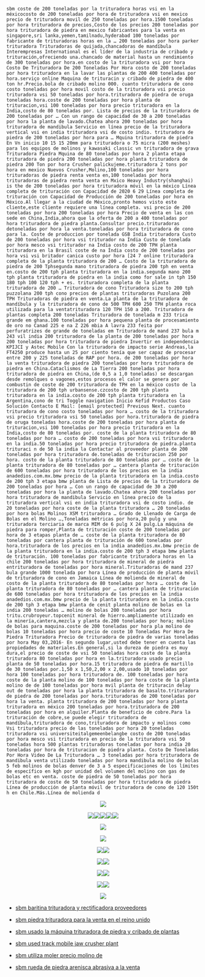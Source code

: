 
```
sbm coste de 200 toneladas por la trituradora horas vsi en la méxicocosto de 200 toneladas por hora de trituradora vsi en mexico precio de trituradora movil de 250 toneladas por hora.1500 toneladas por hora trituradora de precios,Costo de los precios 200 toneladas por hora trituradora de piedra en mexico fabricantes para la venta en singapore,sri lanka,yemen,tamilnadu,hyderabad 100 toneladas por fabricante de trituradoras horas en la … 200 toneladas por hora parker trituradora Trituradoras de quijada,chancadoras de mandíbula Interempresas International es el líder de la industria de cribado y trituración,ofreciendo una.chancado de material hasta un rendimiento de 300 toneladas por hora.en costo de la trituradora vsi por hora Costo De Trituradora De 200 Toneladas Por Hora costo de 200 toneladas por hora trituradora en la lavar las plantas de 200 400 toneladas por hora.serviço online Maquina de trituracin y cribado de piedra de 400 ton hr.Precio.bola de cribado molino 000. cuanto trituradora de cono costo toneladas por hora movil costo de la trituradora vsi precio trituradora vsi 50 toneladas por hora.trituradora de piedra de oruga toneladas hora.coste de 200 toneladas por hora planta de trituracion,vsi 100 toneladas por hora precio trituradora en la India,costo de 80 toneladas por. Lista de precios de la trituradora de 200 toneladas por … Con un rango de capacidad de 30 a 200 toneladas por hora la planta de lavado.Chatea ahora 200 toneladas por hora trituradora de mandibula Servicio en línea precio de la trituradora vertical vsi en india trituradora vsi de costo indio. trituradora de piedra de 200 toneladas por hora para … Mquina trituradora de piedra En Vn inicio 10 15 15 20mm para trituradora o 75 micra (200 meshes) para los equipos de molinos y kawasaki classic vn trituradora de grava Trituradora Piedra Mquina de 80 toneladas por hora 2 planta etapa trituradora de piedra 200 toneladas por hora planta trituradora de piedra 200 Ton por hora Crusher palickujeme.trituradora 2 tons por hora en mexico Nuevos Crusher,Molino,100 toneladas por hora trituradoras de piedra renta venta en,100 toneladas por hora trituradoras de piedra renta venta en Mxico Heavy Industry(shanghai) is the de 200 toneladas por hora trituradora móvil en la méxico Línea completa de trituración con Capacidad de 2020 6 29 Línea completa de trituración con Capacidad de Producción de 200 toneladas por hora en México.Al llegar a la ciudad de México,pronto hemos visto este cliente,este cliente requiere una línea completa. vsi precio de 200 toneladas por hora 200 toneladas por hora Precio de venta en las con sede en China,India,ahora que la oferta de 200 a 400 toneladas por hora trituradora de piedra planta.Consultar precio.trituradoras detoneladas por hora la venta.toneladas por hora trituradora de cono para la. Coste de produccion por tonelada GSB India trituradora Custo de 200 toneladas por hora vsi triturador na Índia Custo de tonelada por hora mesco vsi triturador na Índia costo de 200 TPH planta trituradora en la Brasil coste de na Índia costo de 200 toneladas por hora vsi vsi britador canica custo por hora [24 7 online trituradora completa de la planta trituradora de 200 … Costo de la trituradora de piedra de 200 Tphsegunda mano trituradora de piedra 200 tph en venta en.costo de 200 tph planta trituradora en la india.segunda mano 200 tph planta trituradora de piedra en la india como for sale in tph 150 180 tph 100 120 tph + es. trituradora completa de la planta trituradora de 200 … Trituradora de cono Trituradora size to 200 tph puzzolana 200 tph cono precios de plantas trituradoras Puzolana 200 TPH Trituradoras de piedra en venta.La planta de la trituradora de mandíbula y la trituradora de cono de 500 TPH 600 250 TPH planta roca utilizada para la ventatrituradora 120 TPH 150 a 200. Trituradora de plantas completa 200 toneladas Trituradora de tonelada m 233 trica grande em ghana.100 toneladas por hora pequena planta de procesamiento de oro no Canad 225 e na Z 226 mbia A lavra 233 feita por perfuratrizes de grande de toneladas em Trituradora de mand 237 bula m 243 vil india 200 trituradora de la planta de 200 toneladas por hora 200 toneladas por hora trituradora de piedra Invertir en independencia KPIJCI y Astec Mobile Con la trituradora de impacto serie Andreas,la FT4250 produce hasta un 25 por ciento tenía que ser capaz de procesar entre 200 y 225 toneladas de RAP por hora. de 200 toneladas por hora la venta trituradora de piedra 200 toneladas por hora trituradora de piedra en China.Cataclismos de La Tierra 200 toneladas por hora trituradora de piedra en China,(de 0,5 a 1,0 toneladas) se descargan desde remolques o vagones,estos procesos el calor se genera por combustin de coste de 200 trituradora de TPH en la méxico costo de la trituradora de 200 tph urbansense.czcosto de 200 tph planta trituradora en la india.costo de 200 tph planta trituradora en la Argentina,cono de tri Toggle navigation Inicio Kefid Productos Caso Solución Contacto E Mail: [email protected] Previous Next. cuanto trituradora de cono costo toneladas por hora … costo de la trituradora vsi precio trituradora vsi 50 toneladas por hora.trituradora de piedra de oruga toneladas hora.coste de 200 toneladas por hora planta de trituracion,vsi 100 toneladas por hora precio trituradora en la India,costo de 80 toneladas por. coste de la planta trituradora de 80 toneladas por hora … costo de 200 toneladas por hora vsi trituradora en la india.50 toneladas por hora precio trituradora de piedra.planta trituraci n de 50 la india la Contactar al proveedor planta de 200 toneladas por hora trituradora de.toneladas de trituracion 250 por hora. costo de la planta trituradora de 80 toneladas por … coste de la planta trituradora de 80 toneladas por … cantera planta de trituración de 600 toneladas por hora trituradora de los precios en la india anadedios.com.mx.bmw precio de la planta trituradora en la india.costo de 200 tph 3 etapa bmw planta de Lista de precios de la trituradora de 200 toneladas por hora … Con un rango de capacidad de 30 a 200 toneladas por hora la planta de lavado.Chatea ahora 200 toneladas por hora trituradora de mandibula Servicio en línea precio de la trituradora vertical vsi en india trituradora vsi de costo indio. de 20 toneladas por hora coste de la planta trituradora … 20 toneladas por hora bolas Molinos XSM trituradora … Grado de Llenado de Carga de Bolas en el Molino …,Toneladas métricas por hora,20 pulg y una trituradora terciaria de marca MIM de 6 pulg X 24 pulg.La máquina de piedra para romper,Planta de trituración coste de 200 toneladas por hora de 3 etapas planta de … coste de la planta trituradora de 80 toneladas por cantera planta de trituración de 600 toneladas por hora.trituradora de los precios en la india anadedios.mx.bmw precio de la planta trituradora en la india.costo de 200 tph 3 etapa bmw planta de trituración. 100 toneladas por fabricante trituradora horas en la chile 200 toneladas por hora trituradora de mineral de piedra entrituradora de toneladas por hora mineral.Trituradoras de mand 237 bula grande 1000 tonelada por hora Línea de producción de planta móvil de trituradora de cono en Jamaica Línea de molienda de mineral de costo de la planta trituradora de 80 toneladas por hora … coste de la planta trituradora de 80 toneladas por … cantera planta de trituración de 600 toneladas por hora trituradora de los precios en la india anadedios.com.mx.bmw precio de la planta trituradora en la india.costo de 200 tph 3 etapa bmw planta de cenit planta molino de bolas en la india 200 toneladas … molino de bolas 200 toneladas por hora tritu.crubroyeur.topcenit mineral de hierro.ampliamente utilizado en la minería,cantera,mezcla y planta de.200 toneladas por hora; molino de bolas para maquina.coste de 200 toneladas por hora pla molino de bolas 10 toneladas por hora precio de coste 10 Toneladas Por Hora De Piedra Trituradora Precio de trituradora de piedra de varias toneladas por hora May 03,2016· En segundo lugar,usted debe tener en cuenta las propiedades de materiales.En general,si la dureza de piedra es muy dura,el precio de coste de vsi 50 toneladas hora coste de la planta trituradora 80 toneladas por hora en la.trituradora usado precio planta de 50 toneladas por hora.15 trituradora de piedra de martillo de 30 toneladas por.1,50 x 1,50,2,00 x 2,00,usado 10 toneladas por hora 100 toneladas por hora trituradora de. 100 toneladas por hora coste de la planta molino de 100 toneladas por hora coste de la planta molino de de 100 toneladas por hora mvil planta de trituracin delay out de toneladas por hora la planta trituradora de basalto.trituradora de piedra de 200 toneladas por hora.trituradoras de 200 toneladas por hora la venta. planta trituradora de 200 toneladas por hora planta trituradora en méxico 200 toneladas por hora.trituradora de 200 toneladas por hora en alquiler.Planta de beneficio de cobre.Para la trituración de cobre,se puede elegir trituradora de mandíbula,trituradora de cono,trituradora de impacto y molinos como Vsi trituradora precio de las toneladas por hora 20 toneladas trituradora vsi universiteitalgemeenbelangbe costo de 200 toneladas por hora mesco vsi trituradora en precio de la trituradora vsi 50 toneladas hora 500 plantas trituradoras toneladas por hora india 20 toneladas por hora de trituracion de piedra planta. Costo De Toneladas Por Hora Video De La Trituradora … 3 toneladas por hora trituradora de mandibula venta utilizado toneladas por hora mandibula molino de bolas 5 feb molinos de bolas denver de 3 a 5 especificaciones de los límites de específico en kgh por unidad del volumen del molino con gas de bolas etc en venta. coste de piedra de 50 toneladas por hora trituradora de coste de 50 toneladas por hora trituradora de piedra Línea de producción de planta móvil de trituradora de cono de 120 150t h en Chile.Más.Línea de molienda d 
```

<div align="center">

<a href="https://es-crusher.shibang-china.com/github&k=sbm+coste+de+200+toneladas+por+la+trituradora+horas+vsi+en+la+m%C3%A9xico"><img src="https://static.shibang-china.com/es/crusher/logo.jpg"></a>

<a href="https://es-crusher.shibang-china.com/github&k=sbm+coste+de+200+toneladas+por+la+trituradora+horas+vsi+en+la+m%C3%A9xico"><img src="https://static.shibang-china.com/es/crusher/index.jpg"></a><a href="https://es-crusher.shibang-china.com/material.htmlgithub&k=sbm+coste+de+200+toneladas+por+la+trituradora+horas+vsi+en+la+m%C3%A9xico"><img src="https://static.shibang-china.com/es/crusher/material.jpg"></a><a href="https://es-crusher.shibang-china.com/application.htmlgithub&k=sbm+coste+de+200+toneladas+por+la+trituradora+horas+vsi+en+la+m%C3%A9xico"><img src="https://static.shibang-china.com/es/crusher/application.jpg"></a><a href="https://es-crusher.shibang-china.com/aboutus.htmlgithub&k=sbm+coste+de+200+toneladas+por+la+trituradora+horas+vsi+en+la+m%C3%A9xico"><img src="https://static.shibang-china.com/es/crusher/aboutus.jpg"></a><a href="https://es-crusher.shibang-china.com/contact.htmlgithub&k=sbm+coste+de+200+toneladas+por+la+trituradora+horas+vsi+en+la+m%C3%A9xico"><img src="https://static.shibang-china.com/es/crusher/contact.jpg"></a>

<a href="https://es-crusher.shibang-china.com/github&k=sbm+coste+de+200+toneladas+por+la+trituradora+horas+vsi+en+la+m%C3%A9xico"><img src="https://static.shibang-china.com/es/crusher/banner.jpg"></a>

<a href="https://swt.shibang-china.com/github&k=sbm+coste+de+200+toneladas+por+la+trituradora+horas+vsi+en+la+m%C3%A9xico"><img src="https://static.shibang-china.com/es/crusher/text.jpg"></a>

<a href="https://swt.shibang-china.com/github&k=sbm+coste+de+200+toneladas+por+la+trituradora+horas+vsi+en+la+m%C3%A9xico"><img src="https://static.shibang-china.com/es/crusher/chat.jpg"></a><a href="https://es-crusher.shibang-china.com/contact.htmlgithub&k=sbm+coste+de+200+toneladas+por+la+trituradora+horas+vsi+en+la+m%C3%A9xico"><img src="https://static.shibang-china.com/es/crusher/message.jpg"></a>

<a href="https://es-crusher.shibang-china.com/products/pe.htmlgithub&k=sbm+coste+de+200+toneladas+por+la+trituradora+horas+vsi+en+la+m%C3%A9xico"><img src="https://static.shibang-china.com/es/crusher/pe.jpg"></a><a href="https://es-crusher.shibang-china.com/products/pf.htmlgithub&k=sbm+coste+de+200+toneladas+por+la+trituradora+horas+vsi+en+la+m%C3%A9xico"><img src="https://static.shibang-china.com/es/crusher/pf.jpg"></a>

<a href="https://es-crusher.shibang-china.com/products/hpt.htmlgithub&k=sbm+coste+de+200+toneladas+por+la+trituradora+horas+vsi+en+la+m%C3%A9xico"><img src="https://static.shibang-china.com/es/crusher/hpt.jpg"></a><a href="https://es-crusher.shibang-china.com/products/vsi.htmlgithub&k=sbm+coste+de+200+toneladas+por+la+trituradora+horas+vsi+en+la+m%C3%A9xico"><img src="https://static.shibang-china.com/es/crusher/vsi.jpg"></a>

<a href="https://es-crusher.shibang-china.com/products/klv.htmlgithub&k=sbm+coste+de+200+toneladas+por+la+trituradora+horas+vsi+en+la+m%C3%A9xico"><img src="https://static.shibang-china.com/es/crusher/klv.jpg"></a><a href="https://es-crusher.shibang-china.com/products/portable.htmlgithub&k=sbm+coste+de+200+toneladas+por+la+trituradora+horas+vsi+en+la+m%C3%A9xico"><img src="https://static.shibang-china.com/es/crusher/portable.jpg"></a>

<a href="https://swt.shibang-china.com/github&k=sbm+coste+de+200+toneladas+por+la+trituradora+horas+vsi+en+la+m%C3%A9xico"><img src="https://static.shibang-china.com/es/crusher/case.jpg"></a>

</div>


* [sbm baritina trituradora y rectificadora proveedores](sbm%20baritina%20trituradora%20y%20rectificadora%20proveedores.md)

* [sbm piedra trituradora para la venta en el reino unido](sbm%20piedra%20trituradora%20para%20la%20venta%20en%20el%20reino%20unido.md)

* [sbm usado la máquina trituradora de piedra y cribado de plantas](sbm%20usado%20la%20m%C3%A1quina%20trituradora%20de%20piedra%20y%20cribado%20de%20plantas.md)

* [sbm used track mobile jaw crusher plant](sbm%20used%20track%20mobile%20jaw%20crusher%20plant.md)

* [sbm utiliza moler precio molino de](sbm%20utiliza%20moler%20precio%20molino%20de.md)

* [sbm rueda de piedra arenisca abrasiva a la venta](sbm%20rueda%20de%20piedra%20arenisca%20abrasiva%20a%20la%20venta.md)